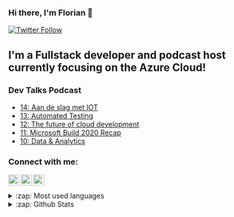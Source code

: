 ### Hi there, I'm Florian 👋
[![Twitter Follow](https://img.shields.io/twitter/follow/fschaal?color=1DA1F2&logo=twitter&style=for-the-badge)](https://twitter.com/intent/follow?original_referer=https%3A%2F%2Fgithub.com%2Ffschaal&screen_name=fschaal)

## I'm a Fullstack developer and podcast host currently focusing on the Azure Cloud!

### Dev Talks Podcast
<!-- DevTalks:START -->
- [14: Aan de slag met IOT](https://podcasters.spotify.com/pod/show/dev-talks/episodes/14-Aan-de-slag-met-IOT-ei61ij)
- [13: Automated Testing](https://podcasters.spotify.com/pod/show/dev-talks/episodes/13-Automated-Testing-ei61i4)
- [12: The future of cloud development](https://podcasters.spotify.com/pod/show/dev-talks/episodes/12-The-future-of-cloud-development-ei61ic)
- [11: Microsoft Build 2020 Recap](https://podcasters.spotify.com/pod/show/dev-talks/episodes/11-Microsoft-Build-2020-Recap-ei61i5)
- [10: Data &amp; Analytics](https://podcasters.spotify.com/pod/show/dev-talks/episodes/10-Data--Analytics-ei61ig)
<!-- DevTalks:END -->

### Connect with me:

[<img align="left" alt="codeSTACKr | Twitter" width="22px" src="https://cdn.jsdelivr.net/npm/simple-icons@v3/icons/twitter.svg" />][twitter]
[<img align="left" alt="codeSTACKr | LinkedIn" width="22px" src="https://cdn.jsdelivr.net/npm/simple-icons@v3/icons/linkedin.svg" />][linkedin]
[<img align="left" alt="codeSTACKr | Instagram" width="22px" src="https://cdn.jsdelivr.net/npm/simple-icons@v3/icons/instagram.svg" />][instagram]

[twitter]: https://twitter.com/fschaal
[instagram]: https://instagram.com/keekje
[linkedin]: https://linkedin.com/in/florian-schaal

<br />
<br />
<details>
  <summary>:zap: Most used languages</summary>
  
  [![Top Langs](https://github-readme-stats.vercel.app/api/top-langs/?username=fschaal&hide=css,html)](https://github.com/fschaal/github-readme-stats)

</details>

<details>
  <summary>:zap: Github Stats</summary>
  
  [![Anurag's github stats](https://github-readme-stats.vercel.app/api?username=fschaal&&count_private=true&theme=cobalt)](https://github.com/fschaal/github-readme-stats)
  
</details>

